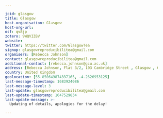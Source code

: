 ```yaml
---

jcid: glasgow
title: Glasgow
host-organisation: Glasgow
host-org-url: 
osf: qv8jp
zotero: 9WQVIZBV
website: 
twitter: https://twitter.com/GlasgowTea
signup: glasgowreproducibilitea@gmail.com
organisers: [Rebecca Johnson]
contact: glasgowreproducibilitea@gmail.com
additional-contact: [rebecca.johnson@gcu.ac.uk]
address: [Rebecca Johnson, Flat 3/2, 103 Cambridge Street , Glasgow , G3 6RU]
country: United Kingdom
geolocation: [55.850649874337165, -4.2626953125]
last-message-timestamp: 1683924086
last-message-level: 3
last-update: glasgowreproducibilitea@gmail.com
last-update-timestamp: 1647529834
last-update-message: >-
  Updating of details, apologies for the delay! 

---
```




